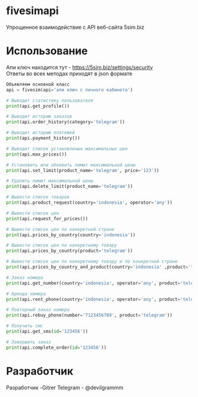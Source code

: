 # fivesimapi
Упрощенное взаимодействие с API веб-сайта 5sim.biz

# Использование
Апи ключ находится тут - https://5sim.biz/settings/security <br>
Ответы во всех методах приходят в json формате


```python
Объявляем основной класс
api = fivesim(api='апи ключ с личного кабинета')

# Выводит статистику пользователя
print(api.get_profile())

# Выводит историю заказов
print(api.order_history(category='telegram'))

# Выводит историю платежей
print(api.payment_history())

# Выводит список установленых максимальных цен
print(api.max_prices())

# Установить или обновить лимит максимальной цены
print(api.set_limit(product_name='telegram', price='123'))

# Удалить лимит максимальной цены
print(api.delete_limit(product_name='telegram'))

# Вывести список товаров
print(api.product_request(country='indonesia', operator='any'))

# Вывести список цен
print(api.request_for_prices())

# Вывести список цен по конкретной стране
print(api.prices_by_country(country='indonesia'))

# Вывести список цен по конкретному товару
print(api.prices_by_country(product='telegram'))

# Вывести список цен по конкретному товару и по конкретной стране
print(api.prices_by_country_and_product(country='indonesia' ,product='telegram'))

# Заказ номера
print(api.get_number(country='indonesia', operator='any', product='telegram'))

# Аренда номера
print(api.rent_phone(country='indonesia', operator='any', product='telegram'))

# Повторный заказ номера
print(api.rebuy_phone(number='7123456789', product='telegram'))

# Получить смс
print(api.get_sms(id='123456'))

# Завершить заказ
print(api.complete_order(id='123456'))
```

# Разработчик
Разработчик -Gitrer
Telegram - @devilgrammm
